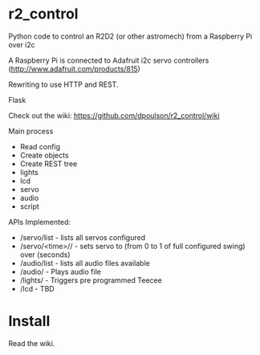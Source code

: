 r2_control
==========

Python code to control an R2D2 (or other astromech) from a Raspberry Pi over i2c

A Raspberry Pi is connected to Adafruit i2c servo controllers (http://www.adafruit.com/products/815)

Rewriting to use HTTP and REST.

Flask

Check out the wiki: https://github.com/dpoulson/r2_control/wiki

Main process
* Read config
* Create objects
* Create REST tree
*  lights
*  lcd
*  servo
*  audio
*  script


APIs Implemented:

 * /servo/list - lists all servos configured
 * /servo/\<time\>/<position>/<duration> - sets servo <name> to <position> (from 0 to 1 of full configured swing) over <duration> (seconds)
 * /audio/list - lists all audio files available
 * /audio/<name> - Plays audio file <name>
 * /lights/<effect> - Triggers pre programmed Teecee <effect>
 * /lcd - TBD


Install
=======

Read the wiki. 

